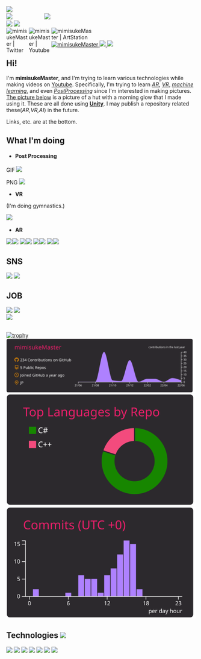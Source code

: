<img src="https://user-images.githubusercontent.com/81568941/134366440-23bae013-5fe3-4cf0-96cf-7df335fb4b9d.png" width="50%">
<br><img src="https://media2.giphy.com/media/HwBlFQZFcAoUcPHZdX/giphy.gif" width="20%" align="left"><img src="https://media3.giphy.com/media/KzJkzjggfGN5Py6nkT/giphy.gif" width="15%">
<br>

<img src="https://github-readme-stats.vercel.app/api?username=mimisukeMaster&show_icons=true&count_private=true&theme=onedark" width="50%">

<img src="https://github-readme-stats.vercel.app/api/top-langs/?username=mimisukeMaster&layout=compact" width="35%">
<br>
<a href="https://twitter.com/mimisukeMaster">
  <img align="left" alt="mimisukeMaster | Twitter" width="60px" src="https://img.icons8.com/clouds/100/undefined/twitter-circled.png"/>
  </a>
<a href="https://www.youtube.com/channel/UCWnmp8t4GJzcjBxhtgo9rKQ">
  <img align="left" alt="mimisukeMaster | Youtube" width="60px" src="https://img.icons8.com/clouds/344/youtube.png" />
  </a>
<a href="https://www.artstation.com/mimisukemaster">
  <img align="left" alt="mimisukeMaster | ArtStation" width=110px" src="https://www.artstation.com/assets/about/logo/logo-artstation-vertical-a8aa107f79c46c9b16dcc7c5fe746084.png" />
  </a>
  </a>
  <br><br>

  <a href="https://github.com/mimisukeMaster/">
    <img src="https://komarev.com/ghpvc/?username=mimisukeMaster" alt="mimisukeMaster" />
  </a>
  <a href="http://twitter.com/mimisukeMaster">
    <img height="20" src="https://img.shields.io/twitter/follow/mimisukeMaster?color=63f82f?label=Twitter&logo=twitter&style=flat" />
  </a>
  <a href="https://github.com/mimisukeMaster">
    <img height="20" src="https://img.shields.io/github/followers/mimisukeMaster?color=f38ac5?label=follow &logo=github&style=flat" />
  </a>

## Hi! 

I'm **mimisukeMaster**, and I'm trying to learn various technologies while making videos on [Youtube](https://www.youtube.com/channel/UCWnmp8t4GJzcjBxhtgo9rKQ). Specifically, I'm trying to learn [*AR*](https://unity.com/ja/unity/features/arfoundation), [*VR*](https://azure.microsoft.com/ja-jp/services/kinect-dk/), [*machine learning*](https://unity.com/products/machine-learning-agents), and even [*PostProcessing*](https://docs.unity3d.com/Manual/PostProcessingOverview.html) since I'm interested in making pictures. [The picture below](#hut) is a picture of a hut with a morning glow that I made using it.
 These are all done using [**Unity**](https://unity.com/ja). I may publish a repository related these(*AR,VR,AI*) in the future.
 
 Links, etc. are at the bottom.
 
## What I'm doing
- **<h4 id=hut>Post Processing</h4>**

 GIF
<img src="https://user-images.githubusercontent.com/81568941/134362253-bf665f26-b4f8-449c-a611-2d80ad3233c1.gif" width="500px">

PNG
<img src="https://user-images.githubusercontent.com/81568941/134357931-f76bb642-a2ef-44da-8b0b-51cc66f9fda3.png" width="500px">

- **VR**

(I'm doing gymnastics.)

<img src="https://user-images.githubusercontent.com/81568941/134363902-fc726e5d-de24-4a2c-9d3f-48e9ff87f6cc.gif" width="500px">

- **AR**

[<img src="https://user-images.githubusercontent.com/81568941/134698743-e12b1a38-3df4-4e71-837e-e03b11b45cca.png" width="40px"><img src="https://img.shields.io/badge/Unity-ARFoundation-000000.svg?&color=054353&style=flat">](https://unity.com/ja/unity/features/arfoundation)
[<img src="https://user-images.githubusercontent.com/81568941/134698866-849d09e0-0d46-4f44-beed-c98f3ba12885.jpeg" width="40px"><img src="https://img.shields.io/badge/LiDAR-000000.svg?&color=ffc125&style=flat">](https://www.apple.com/jp/newsroom/2020/03/apple-unveils-new-ipad-pro-with-lidar-scanner-and-trackpad-support-in-ipados/)
[<img src="https://user-images.githubusercontent.com/81568941/134699038-34a40383-f66b-4d1b-b81d-252823c5417d.jpg" width="40px"><img src="https://img.shields.io/badge/Unity- ARKit-000000.svg?&color=16c7f3&style=flat">](https://docs.unity3d.com/Packages/com.unity.xr.arkit@4.2/manual/index.html)
[<img src="https://user-images.githubusercontent.com/81568941/134699086-d110d08f-170a-4367-b012-750682c5a585.png" width="40px"><img src="https://img.shields.io/badge/Unity- ARCore-000000.svg?&color=ff31fe&style=flat">](https://developers.google.com/ar)

## SNS
[<img src="https://user-images.githubusercontent.com/37477845/94174253-05ab8180-fed0-11ea-8cf6-312bdb610b74.png" width="32px">](https://twitter.com/mimisukeMaster) 
[<img src="https://user-images.githubusercontent.com/81568941/134698076-72b6b031-c592-4940-892d-e9307264cdd7.png" width="36px">](https://www.youtube.com/channel/UCWnmp8t4GJzcjBxhtgo9rKQ) 

## JOB
[<img src="https://public.slidesharecdn.com/v2/images/logo/slideshare-scribd-logo@2x.png?c945845d85" width="160px">](https://www.slideshare.net/mimisukeMaster/) 
 [<img src="https://user-images.githubusercontent.com/81568941/158958883-3bc5b439-74ec-4c4b-b2b4-fa5721e57303.png" width="160px">](https://unityroom/users/s042t3bj965a1cfhlgnd)
<br>[<img src="https://www.artstation.com/assets/about/logo/logo-artstation-horizontal-cbbe936e68623842ca878651bfd9ceb3.png" width="170px">](https://www.artstation.com/mimisukemaster)                                                                                 

##
[![trophy](https://github-profile-trophy.vercel.app/?username=mimisukeMaster&theme=radical&no-bg=true)](https://github.com/ryo-ma/github-profile-trophy)
[![](https://raw.githubusercontent.com/mimisukeMaster/mimisukeMaster/main/profile-summary-card-output/monokai/0-profile-details.svg)](https://github.com/vn7n24fzkq/github-profile-summary-cards)
[![](https://raw.githubusercontent.com/mimisukeMaster/mimisukeMaster/main/profile-summary-card-output/monokai/1-repos-per-language.svg)](https://github.com/vn7n24fzkq/github-profile-summary-cards)
[![](https://raw.githubusercontent.com/mimisukeMaster/mimisukeMaster/main/profile-summary-card-output/monokai/4-productive-time.svg)](https://github.com/vn7n24fzkq/github-profile-summary-cards)
##

## Technologies <img src="https://media2.giphy.com/media/WFZvB7VIXBgiz3oDXE/giphy.gif" width="3%">
[<img src="https://img.shields.io/badge/Unity-000000.svg?logo=unity&style=for-the-badge">](https://unity.com/ja)
[<img src="https://img.shields.io/badge/C%23-239120.svg?logo=C%20Sharp&style=flat">](https://docs.microsoft.com/ja-jp/dotnet/csharp/)
[<img src="https://img.shields.io/badge/Blender-096aff.svg?logo=blender&style=flat">](https://www.blender.org/)
[<img src="https://img.shields.io/badge/VR-F5792A.svg?&color=6F5BFA&style=flat">](https://azure.microsoft.com/ja-jp/services/kinect-dk/)
[<img src="https://img.shields.io/badge/AR-F5792A.svg?&color=B1F9FA&style=flat">](https://unity.com/ja/unity/features/arfoundation)
[<img src="https://img.shields.io/badge/Unity-MLAgents-black.svg">](https://unity.com/products/machine-learning-agents)
[<img src="https://img.shields.io/badge/Python-fff609.svg?logo=python&style=flat">](https://www.python.org/)
 
